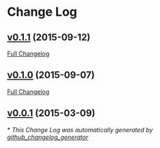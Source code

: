 # Change Log

## [v0.1.1](https://github.com/k0kubun/lineprof/tree/v0.1.1) (2015-09-12)
[Full Changelog](https://github.com/k0kubun/lineprof/compare/v0.1.0...v0.1.1)

## [v0.1.0](https://github.com/k0kubun/lineprof/tree/v0.1.0) (2015-09-07)
[Full Changelog](https://github.com/k0kubun/lineprof/compare/v0.0.1...v0.1.0)

## [v0.0.1](https://github.com/k0kubun/lineprof/tree/v0.0.1) (2015-03-09)


\* *This Change Log was automatically generated by [github_changelog_generator](https://github.com/skywinder/Github-Changelog-Generator)*